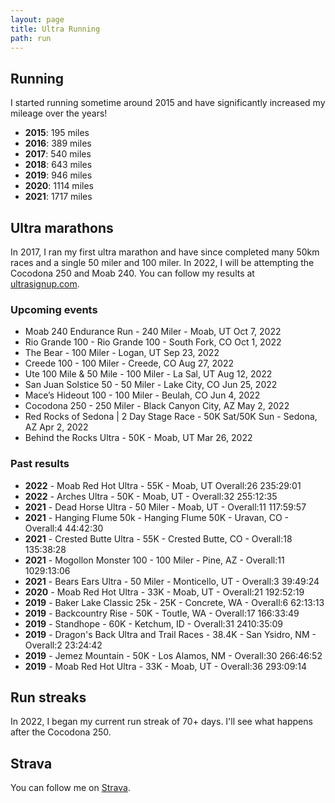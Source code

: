 ```yaml
---
layout: page
title: Ultra Running
path: run
---
```

## Running

I started running sometime around 2015 and have significantly increased my mileage over the years!

- **2015**: 195 miles
- **2016**: 389 miles
- **2017**: 540 miles
- **2018**: 643 miles
- **2019**: 946 miles
- **2020**: 1114 miles
- **2021**: 1717 miles

## Ultra marathons

In 2017, I ran my first ultra marathon and have since completed many 50km races and a single 50 miler and 100 miler. In 2022, I will be attempting the Cocodona 250 and Moab 240. You can follow my results at [ultrasignup.com](https://ultrasignup.com/results_participant.aspx?fname=Justin&lname=Poehnelt).

### Upcoming events

* Moab 240 Endurance Run - 240 Miler - Moab, UT Oct 7, 2022
* Rio Grande 100 - Rio Grande 100 - South Fork, CO Oct 1, 2022
* The Bear - 100 Miler - Logan, UT Sep 23, 2022
* Creede 100 - 100 Miler - Creede, CO Aug 27, 2022
* Ute 100 Mile & 50 Mile - 100 Miler - La Sal, UT Aug 12, 2022
* San Juan Solstice 50 - 50 Miler - Lake City, CO Jun 25, 2022
* Mace’s Hideout 100 - 100 Miler - Beulah, CO Jun 4, 2022
* Cocodona 250 - 250 Miler - Black Canyon City, AZ May 2, 2022
* Red Rocks of Sedona | 2 Day Stage Race - 50K Sat/50K Sun - Sedona, AZ Apr 2, 2022
* Behind the Rocks Ultra - 50K - Moab, UT Mar 26, 2022

### Past results

- **2022** - Moab Red Hot Ultra - 55K - Moab, UT Overall:26 235:29:01
- **2022** - Arches Ultra - 50K - Moab, UT - Overall:32 255:12:35
- **2021** - Dead Horse Ultra - 50 Miler - Moab, UT - Overall:11 117:59:57
- **2021** - Hanging Flume 50k - Hanging Flume 50K - Uravan, CO - Overall:4 44:42:30
- **2021** - Crested Butte Ultra - 55K - Crested Butte, CO - Overall:18 135:38:28
- **2021** - Mogollon Monster 100 - 100 Miler - Pine, AZ - Overall:11 1029:13:06
- **2021** - Bears Ears Ultra - 50 Miler - Monticello, UT - Overall:3 39:49:24
- **2020** - Moab Red Hot Ultra - 33K - Moab, UT - Overall:21 192:52:19
- **2019** - Baker Lake Classic 25k - 25K - Concrete, WA - Overall:6 62:13:13
- **2019** - Backcountry Rise - 50K - Toutle, WA - Overall:17 166:33:49
- **2019** - Standhope - 60K - Ketchum, ID - Overall:31 2410:35:09
- **2019** - Dragon's Back Ultra and Trail Races - 38.4K - San Ysidro, NM - Overall:2 23:24:42
- **2019** - Jemez Mountain - 50K - Los Alamos, NM - Overall:30 266:46:52
- **2019** - Moab Red Hot Ultra - 33K - Moab, UT - Overall:36 293:09:14

## Run streaks

In 2022, I began my current run streak of 70+ days. I'll see what happens after the Cocodona 250.

## Strava

You can follow me on [Strava](https://www.strava.com/athletes/2170160).
